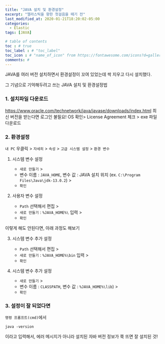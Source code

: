 ```yaml
---
title: "JAVA 설치 및 환경설정"
excerpt: "엘라스틱을 향한 첫걸음을 떼기 전"
last_modified_at: 2020-01-21T18:20:02-05:00
categories:
  - Elastic
tags: [JAVA]

# table of contents
toc : # true
toc_label : # "toc_label"
toc_icon : # "name_of_icon" from https://fontawesome.com/icons?d=gallery&s=solid&m=free
comments: # 
---
```





JAVA를 여러 버전 설치하면서  환경설정이 꼬여 있었는데 싹 지우고 다시 설치했다.

그 기념으로 기억해두려고 쓰는 JAVA 설치 및 환경설정법



### 1. 설치파일 다운로드
https://www.oracle.com/technetwork/java/javase/downloads/index.html
최신 버전을 받는다면 로그인 불필요!
OS 확인> License Agreement 체크 > exe 파일 다운로드



### 2. 환경설정

`내 PC` 우클릭 > `자세히` > `속성` > `고급 시스템 설정` > `환경 변수`

1. 시스템 변수 설정 
   - `새로 만들기` > 
   - 변수 이름 : `JAVA_HOME`, 변수 값 : JAVA 설치 위치 (ex. `C:\Program Files\Java\jdk-13.0.2`) > 
   - `확인`

2. 사용자 변수 설정 
   - `Path` 선택해서 편집 >
   - `새로 만들기` : `%JAVA_HOME%\` 입력 >
   - `확인`

이렇게 해도 안된다면, 아래 과정도 해보기

3. 시스템 변수 추가 설정
   - `Path` 선택해서 편집 >
   - `새로 만들기` : `%JAVA_HOME%\bin` 입력 > 
   - `확인`

4. 시스템 변수 추가 설정
   - `새로 만들기` >
   - 변수 이름 : `CLASSPATH`, 변수 값 : `%JAVA_HOME%\lib`) > 
   - `확인`



### 3. 설정이 잘 되었다면
`명령 프롬프트(cmd)`에서 
```
java -version
```
이라고 입력해서, 에러 메시지가 아니라 설치된 자바 버전 정보가 쭉 뜨면 잘 설치된 것!
